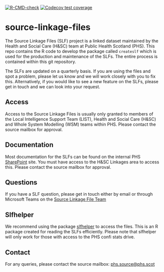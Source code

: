   <!-- badges: start -->
  [![R-CMD-check](https://github.com/Public-Health-Scotland/source-linkage-files/actions/workflows/R-CMD-check.yaml/badge.svg)](https://github.com/Public-Health-Scotland/source-linkage-files/actions/workflows/R-CMD-check.yaml)
  [![Codecov test coverage](https://codecov.io/gh/Public-Health-Scotland/source-linkage-files/branch/master/graph/badge.svg)](https://app.codecov.io/gh/Public-Health-Scotland/source-linkage-files?branch=master)
  <!-- badges: end -->

# source-linkage-files
The Source Linkage Files (SLF) project is a linked dataset maintained by the Health and Social Care (H&SC) team at Public Health Scotland (PHS). This repo contains the R code to develop the package called `createslf` which is used for the production and maintenance of the SLFs. The entire process is contained within this git repository. 

The SLFs are updated on a quarterly basis. If you are using the files and spot a problem, please let us know and we will work closely with you to fix this. Alternatively, if you would like to see a new feature on the SLFs, please get in touch and we can look into your request. 


## Access
Access to the Source Linkage Files is usually only granted to members of the Local Intelligence Support Team (LIST), Health and Social Care (H&SC) and Whole System Modelling (WSM) teams within PHS. Please contact the source mailbox for approval.

## Documentation
Most documentation for the SLFs can be found on the internal PHS [SharePoint](https://scottish.sharepoint.com/sites/PHS-HealthSocialCare/Linkage/Forms/AllItems.aspx) site. You must have access to the H&SC Linkages area to access this. Please contact the source mailbox for approval.

## Questions
If you have a SLF question, please get in touch either by email or through Microsoft Teams on the [Source Linkage File Team](https://teams.microsoft.com/l/team/19%3a94a97159a3c44358b2244ee450d4fc27%40thread.tacv2/conversations?groupId=c7901246-d78a-48a7-b8bb-2300aae094f3&tenantId=10efe0bd-a030-4bca-809c-b5e6745e499a)

## Slfhelper
We recommend using the package [slfhelper](https://github.com/Public-Health-Scotland/slfhelper) to access the files. This is an R package created for reading the SLFs efficiently. Please note that slfhelper will only work for those with access to the PHS confi stats drive. 

## Contact
For any queries, please contact the source mailbox: phs.source@phs.scot 

